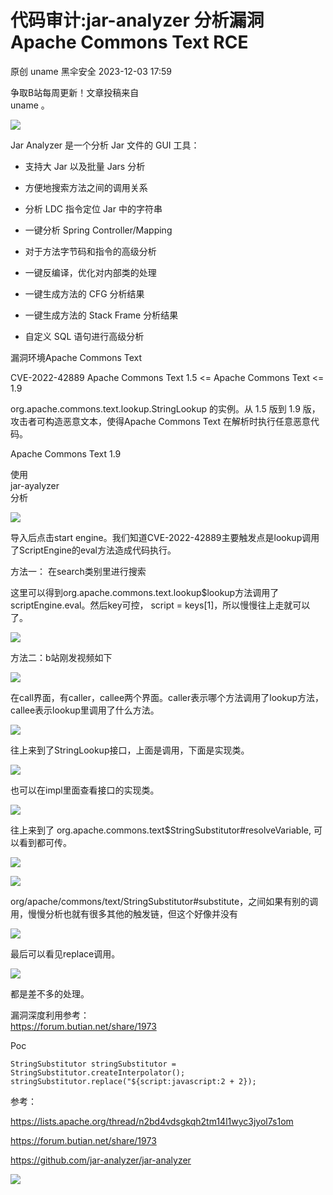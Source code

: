 #  代码审计:jar-analyzer 分析漏洞 Apache Commons Text RCE   
原创 uname  黑伞安全   2023-12-03 17:59  
  
争取B站每周更新！文章投稿来自  
uname 。  
  
![](https://mmbiz.qpic.cn/mmbiz_png/ZS0VQrDMfGrADvRRowCmc7KCjXSvljvjDWiaiamaBr5dk4F5EaMCJHmz10icJUoT9eML7Dq0CwMicY7buRtgpRmTNw/640?wx_fmt=png&from=appmsg "")  
  
Jar Analyzer 是一个分析 Jar 文件的 GUI 工具：  
- 支持大 Jar 以及批量 Jars 分析  
  
- 方便地搜索方法之间的调用关系  
  
- 分析 LDC 指令定位 Jar 中的字符串  
  
- 一键分析 Spring Controller/Mapping  
  
- 对于方法字节码和指令的高级分析  
  
- 一键反编译，优化对内部类的处理  
  
- 一键生成方法的 CFG 分析结果  
  
- 一键生成方法的 Stack Frame 分析结果  
  
- 自定义 SQL 语句进行高级分析  
  
漏洞环境Apache Commons Text  
  
CVE-2022-42889 Apache Commons Text 1.5 <= Apache Commons Text <= 1.9  
  
org.apache.commons.text.lookup.StringLookup 的实例。从 1.5 版到 1.9 版，攻击者可构造恶意文本，使得Apache Commons Text 在解析时执行任意恶意代码。  
  
Apache Commons Text 1.9  
  
使用  
jar-ayalyzer  
分析  
  
![](https://mmbiz.qpic.cn/mmbiz_png/ZS0VQrDMfGrADvRRowCmc7KCjXSvljvjmapVZYpe7HugEd2EWibzTMUFmf0SvYcLYIC9LTiaJMQo6icib4aYR4yH2A/640?wx_fmt=png&from=appmsg "")  
  
导入后点击start engine。我们知道CVE-2022-42889主要触发点是lookup调用了ScriptEngine的eval方法造成代码执行。  
  
方法一： 在search类别里进行搜索  
  
这里可以得到org.apache.commons.text.lookup$lookup方法调用了scriptEngine.eval。然后key可控， script =
keys[1]，所以慢慢往上走就可以了。  
  
![](https://mmbiz.qpic.cn/mmbiz_png/ZS0VQrDMfGrADvRRowCmc7KCjXSvljvj05VmpRfxOgrFlp10UaVmcKmXGLenlx3qHGLoGrYzYKdYefQ0UOicricg/640?wx_fmt=png&from=appmsg "")  
  

				  
  
方法二：b站刚发视频如下  
  
  
![](https://mmbiz.qpic.cn/mmbiz_png/ZS0VQrDMfGrADvRRowCmc7KCjXSvljvj5mFLicP0KrSFu0OHm2iaD31H3kjXqxmZ97YgPCNBVz7JZruYPMYibtaXA/640?wx_fmt=png&from=appmsg "")  
  
在call界面，有caller，callee两个界面。caller表示哪个方法调用了lookup方法，callee表示lookup里调用了什么方法。  
  
![](https://mmbiz.qpic.cn/mmbiz_png/ZS0VQrDMfGrADvRRowCmc7KCjXSvljvjMhGkHHpF6Ae7mMw53wLgYuGXEfnQ5WDcDS6wabP01E5IJGHd510RkQ/640?wx_fmt=png&from=appmsg "")  
  
往上来到了StringLookup接口，上面是调用，下面是实现类。  
  
![](https://mmbiz.qpic.cn/mmbiz_png/ZS0VQrDMfGrADvRRowCmc7KCjXSvljvjb6AchCm07AzdoU9sXmHpiavCdOfTYicOHno8n0uAv3koZK1dZt1XxNBw/640?wx_fmt=png&from=appmsg "")  
  
也可以在impl里面查看接口的实现类。  
  
![](https://mmbiz.qpic.cn/mmbiz_png/ZS0VQrDMfGrADvRRowCmc7KCjXSvljvj6zgfj9vkmiaicsV1kDYfXJPE3M15VIpXqr848CEmKFVbhE6BCQNV6r0Q/640?wx_fmt=png&from=appmsg "")  
  
往上来到了 org.apache.commons.text$StringSubstitutor#resolveVariable, 可以看到都可传。  
  
![](https://mmbiz.qpic.cn/mmbiz_png/ZS0VQrDMfGrADvRRowCmc7KCjXSvljvjVbESb3icricJiccAPVdBxxcomlBFKZaZuvVL0MIX51HricXA3kicVgvDqxQ/640?wx_fmt=png&from=appmsg "")  
  
![](https://mmbiz.qpic.cn/mmbiz_png/ZS0VQrDMfGrADvRRowCmc7KCjXSvljvj3ZkiayaA57dEic5euzdUXo0FkvuXY70iaQRu3Tq16Pf18vEYar0XT1wTw/640?wx_fmt=png&from=appmsg "")  
  
org/apache/commons/text/StringSubstitutor#substitute，之间如果有别的调用，慢慢分析也就有很多其他的触发链，但这个好像并没有  
  
![](https://mmbiz.qpic.cn/mmbiz_png/ZS0VQrDMfGrADvRRowCmc7KCjXSvljvjZD9drfev1hEjhvDUYtejJiadSo2uctMkEicgLyU6I8naomulmSl0icVibw/640?wx_fmt=png&from=appmsg "")  
  
最后可以看⻅replace调用。  
  
![](https://mmbiz.qpic.cn/mmbiz_png/ZS0VQrDMfGrADvRRowCmc7KCjXSvljvjr2ACl4euYXibBf5QoRjjayVicJd8EM2OYRibibpD8OibKQK0vic0DsZ49o4Q/640?wx_fmt=png&from=appmsg "")  
  
都是差不多的处理。  
  
漏洞深度利用参考：  
https://forum.butian.net/share/1973  
  
Poc  
```
StringSubstitutor stringSubstitutor = StringSubstitutor.createInterpolator();
stringSubstitutor.replace("${script:javascript:2 + 2});
```  
  
  
参考：  
  
https://lists.apache.org/thread/n2bd4vdsgkqh2tm14l1wyc3jyol7s1om  
  
https://forum.butian.net/share/1973  
  
https://github.com/jar-analyzer/jar-analyzer  
  
  
![](https://mmbiz.qpic.cn/mmbiz_png/ZS0VQrDMfGrADvRRowCmc7KCjXSvljvjPc9zSuahKlnsKTXnjGgLPK1ibx1EIiaEWO7zYa9E5ZPl8zDfCficEltBQ/640?wx_fmt=png&from=appmsg "")  
  
